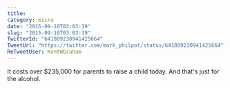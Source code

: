 ```yaml
---
title: 
category: micro
date: "2015-09-10T03:03:39"
slug: "2015-09-10T03:03:39"
TwitterId: "641809230941425664"
TweetUrl: "https://twitter.com/mark_philpot/status/641809230941425664"
ReTweetUser: KentWGraham
---
```


<i class="fa fa-retweet" aria-hidden="true"></i> It costs over $235,000 for
parents to raise a child today. And that's just for the alcohol.
